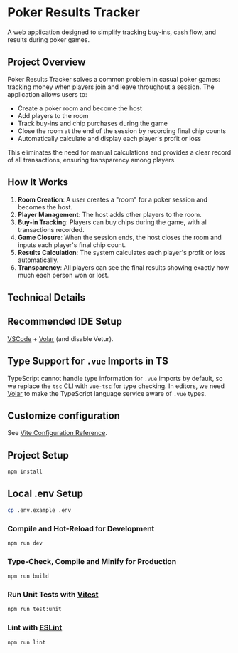 # Poker Results Tracker

A web application designed to simplify tracking buy-ins, cash flow, and results during poker games.

## Project Overview

Poker Results Tracker solves a common problem in casual poker games: tracking money when players join and leave throughout a session. The application allows users to:

- Create a poker room and become the host
- Add players to the room
- Track buy-ins and chip purchases during the game
- Close the room at the end of the session by recording final chip counts
- Automatically calculate and display each player's profit or loss

This eliminates the need for manual calculations and provides a clear record of all transactions, ensuring transparency among players.

## How It Works

1. **Room Creation**: A user creates a "room" for a poker session and becomes the host.
2. **Player Management**: The host adds other players to the room.
3. **Buy-in Tracking**: Players can buy chips during the game, with all transactions recorded.
4. **Game Closure**: When the session ends, the host closes the room and inputs each player's final chip count.
5. **Results Calculation**: The system calculates each player's profit or loss automatically.
6. **Transparency**: All players can see the final results showing exactly how much each person won or lost.

## Technical Details

## Recommended IDE Setup

[VSCode](https://code.visualstudio.com/) + [Volar](https://marketplace.visualstudio.com/items?itemName=Vue.volar) (and disable Vetur).

## Type Support for `.vue` Imports in TS

TypeScript cannot handle type information for `.vue` imports by default, so we replace the `tsc` CLI with `vue-tsc` for type checking. In editors, we need [Volar](https://marketplace.visualstudio.com/items?itemName=Vue.volar) to make the TypeScript language service aware of `.vue` types.

## Customize configuration

See [Vite Configuration Reference](https://vite.dev/config/).

## Project Setup

```sh
npm install
```

## Local .env Setup

```sh
cp .env.example .env
```

### Compile and Hot-Reload for Development

```sh
npm run dev
```

### Type-Check, Compile and Minify for Production

```sh
npm run build
```

### Run Unit Tests with [Vitest](https://vitest.dev/)

```sh
npm run test:unit
```

### Lint with [ESLint](https://eslint.org/)

```sh
npm run lint
